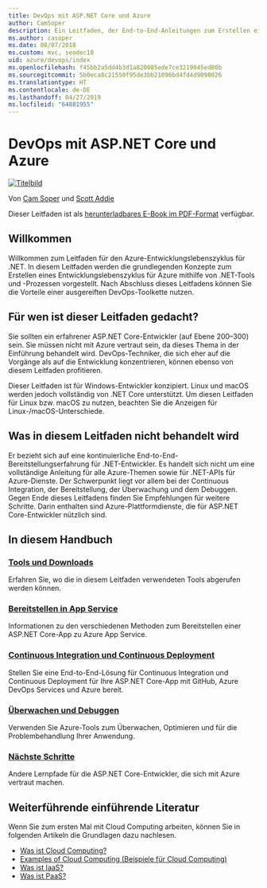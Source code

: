 ```yaml
---
title: DevOps mit ASP.NET Core und Azure
author: CamSoper
description: Ein Leitfaden, der End-to-End-Anleitungen zum Erstellen einer DevOps-Pipeline für eine in Azure gehostete ASP.NET Core-App bereitstellt.
ms.author: casoper
ms.date: 08/07/2018
ms.custom: mvc, seodec18
uid: azure/devops/index
ms.openlocfilehash: f45bb2a5dd4b3d1a820085ede7ce3219045ed80b
ms.sourcegitcommit: 5b0eca8c21550f95de3bb21096bd4fd4d9098026
ms.translationtype: HT
ms.contentlocale: de-DE
ms.lasthandoff: 04/27/2019
ms.locfileid: "64881955"
---
```

# <a name="devops-with-aspnet-core-and-azure"></a>DevOps mit ASP.NET Core und Azure

[![Titelbild](./media/cover-large.png)](https://aka.ms/devopsbook)

Von [Cam Soper](https://twitter.com/camsoper) und [Scott Addie](https://twitter.com/scottaddie)

Dieser Leitfaden ist als [herunterladbares E-Book im PDF-Format](https://aka.ms/devopsbook) verfügbar.

## <a name="welcome"></a>Willkommen 

Willkommen zum Leitfaden für den Azure-Entwicklungslebenszyklus für .NET. In diesem Leitfaden werden die grundlegenden Konzepte zum Erstellen eines Entwicklungslebenszyklus für Azure mithilfe von .NET-Tools und -Prozessen vorgestellt. Nach Abschluss dieses Leitfadens können Sie die Vorteile einer ausgereiften DevOps-Toolkette nutzen.

## <a name="who-this-guide-is-for"></a>Für wen ist dieser Leitfaden gedacht?

Sie sollten ein erfahrener ASP.NET Core-Entwickler (auf Ebene 200–300) sein. Sie müssen nicht mit Azure vertraut sein, da dieses Thema in der Einführung behandelt wird. DevOps-Techniker, die sich eher auf die Vorgänge als auf die Entwicklung konzentrieren, können ebenso von diesem Leitfaden profitieren.

Dieser Leitfaden ist für Windows-Entwickler konzipiert. Linux und macOS werden jedoch vollständig von .NET Core unterstützt. Um diesen Leitfaden für Linux bzw. macOS zu nutzen, beachten Sie die Anzeigen für Linux-/macOS-Unterschiede.

## <a name="what-this-guide-doesnt-cover"></a>Was in diesem Leitfaden nicht behandelt wird

Er bezieht sich auf eine kontinuierliche End-to-End-Bereitstellungserfahrung für .NET-Entwickler. Es handelt sich nicht um eine vollständige Anleitung für alle Azure-Themen sowie für .NET-APIs für Azure-Dienste. Der Schwerpunkt liegt vor allem bei der Continuous Integration, der Bereitstellung, der Überwachung und dem Debuggen. Gegen Ende dieses Leitfadens finden Sie Empfehlungen für weitere Schritte. Darin enthalten sind Azure-Plattformdienste, die für ASP.NET Core-Entwickler nützlich sind.

## <a name="whats-in-this-guide"></a>In diesem Handbuch

### <a name="tools-and-downloadsxrefazuredevopstools-and-downloads"></a>[Tools und Downloads](xref:azure/devops/tools-and-downloads)

Erfahren Sie, wo die in diesem Leitfaden verwendeten Tools abgerufen werden können.

### <a name="deploy-to-app-servicexrefazuredevopsdeploy-to-app-service"></a>[Bereitstellen in App Service](xref:azure/devops/deploy-to-app-service)

Informationen zu den verschiedenen Methoden zum Bereitstellen einer ASP.NET Core-App zu Azure App Service.

### <a name="continuous-integration-and-deploymentxrefazuredevopscicd"></a>[Continuous Integration und Continuous Deployment](xref:azure/devops/cicd)

Stellen Sie eine End-to-End-Lösung für Continuous Integration und Continuous Deployment für Ihre ASP.NET Core-App mit GitHub, Azure DevOps Services und Azure bereit.

### <a name="monitor-and-debugxrefazuredevopsmonitor"></a>[Überwachen und Debuggen](xref:azure/devops/monitor)

Verwenden Sie Azure-Tools zum Überwachen, Optimieren und für die Problembehandlung Ihrer Anwendung.

### <a name="next-stepsxrefazuredevopsnext-steps"></a>[Nächste Schritte](xref:azure/devops/next-steps)

Andere Lernpfade für die ASP.NET Core-Entwickler, die sich mit Azure vertraut machen.

## <a name="additional-introductory-reading"></a>Weiterführende einführende Literatur

Wenn Sie zum ersten Mal mit Cloud Computing arbeiten, können Sie in folgenden Artikeln die Grundlagen dazu nachlesen.

* [Was ist Cloud Computing?](https://azure.microsoft.com/overview/what-is-cloud-computing/)
* [Examples of Cloud Computing (Beispiele für Cloud Computing)](https://azure.microsoft.com/overview/examples-of-cloud-computing/)
* [Was ist IaaS?](https://azure.microsoft.com/overview/what-is-iaas/)
* [Was ist PaaS?](https://azure.microsoft.com/overview/what-is-paas/)
